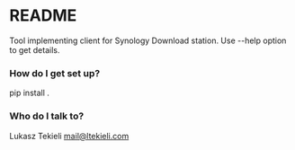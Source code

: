 # README #

Tool implementing client for Synology Download station. Use --help option to get details.

### How do I get set up? ###

pip install .

### Who do I talk to? ###

Lukasz Tekieli mail@ltekieli.com